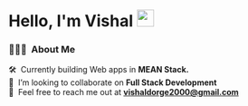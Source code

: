 


<!--  <h1 align="center">Hi👋, I'm Vishal</h1>
<h3 align="center">I'm a passionate Full Stack Developer from Pune, India.</h3>  -->
<h1> Hello, I'm Vishal <img src = "https://raw.githubusercontent.com/MartinHeinz/MartinHeinz/master/wave.gif" width = 30px> </h1>
<p align='center'>
</p>


### 👨🏻‍💻 &nbsp;About Me

🛠 &nbsp;Currently building Web apps in **MEAN Stack.**\
🤝 &nbsp;I’m looking to collaborate on **Full Stack Development**\
💬 &nbsp;Feel free to reach me out at **vishaldorge2000@gmail.com**
<!-- 
 <p align="left"> <img src="https://komarev.com/ghpvc/?username=vishaldorge&label=Profile%20views&color=0e75b6&style=flat" alt="vishaldorge" /> </p> -->

<!---
vishaldorge/vishaldorge is a ✨ special ✨ repository because its `README.md` (this file) appears on your GitHub profile.
You can click the Preview link to take a look at your changes.
--->
